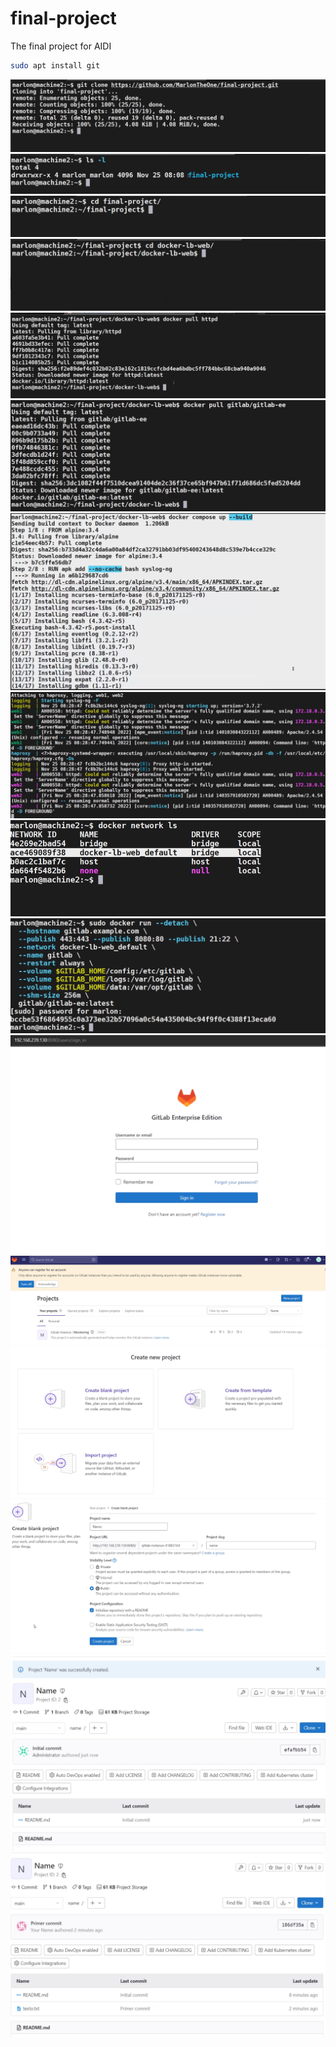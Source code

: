 # final-project
The final project for AIDI
```bash
sudo apt install git
```
![1](images/1.png)
![2](images/2.png)
![3](images/3.png)
![4](images/4.png)
![5](images/5.png)
![6](images/6.png)
![7](images/7.png)
![8](images/8.png)
![9](images/9.png)
![10](images/10.png)
![11](images/gitsrv1.png)
![12](images/gitsrv2.png)
![13](images/gitsrv3.png)
![14](images/gitsrv4.png)
![15](images/gitsrv5.png)
![16](images/gitsrv7.png)
